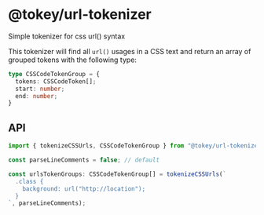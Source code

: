 # @tokey/url-tokenizer

Simple tokenizer for css url() syntax

This tokenizer will find all `url()` usages in a CSS text and return an array of grouped tokens with the following type: 

```ts
type CSSCodeTokenGroup = {
  tokens: CSSCodeToken[];
  start: number;
  end: number;
}
```

## API

```ts
import { tokenizeCSSUrls, CSSCodeTokenGroup } from "@tokey/url-tokenizer";

const parseLineComments = false; // default

const urlsTokenGroups: CSSCodeTokenGroup[] = tokenizeCSSUrls(`
  .class {
    background: url("http://location");
  }
`, parseLineComments);
```
